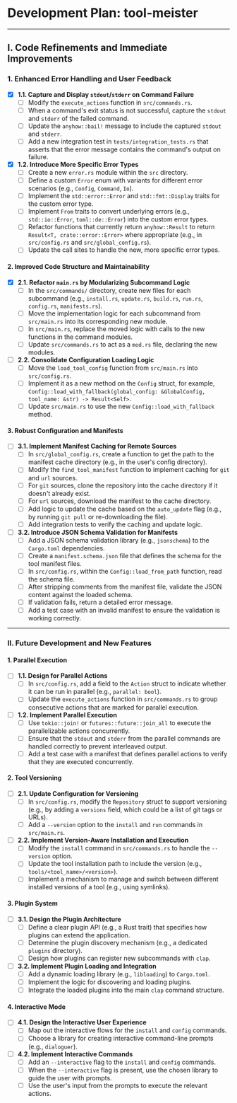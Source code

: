# Development Plan: tool-meister

---

## **I. Code Refinements and Immediate Improvements**

### **1. Enhanced Error Handling and User Feedback**

* [x] **1.1. Capture and Display `stdout`/`stderr` on Command Failure**
  * [ ] Modify the `execute_actions` function in `src/commands.rs`.
  * [ ] When a command's exit status is not successful, capture the `stdout` and `stderr` of the failed command.
  * [ ] Update the `anyhow::bail!` message to include the captured `stdout` and `stderr`.
  * [ ] Add a new integration test in `tests/integration_tests.rs` that asserts that the error message contains the command's output on failure.

* [x] **1.2. Introduce More Specific Error Types**
  * [ ] Create a new `error.rs` module within the `src` directory.
  * [ ] Define a custom `Error` enum with variants for different error scenarios (e.g., `Config`, `Command`, `Io`).
  * [ ] Implement the `std::error::Error` and `std::fmt::Display` traits for the custom error type.
  * [ ] Implement `From` traits to convert underlying errors (e.g., `std::io::Error`, `toml::de::Error`) into the custom error types.
  * [ ] Refactor functions that currently return `anyhow::Result` to return `Result<T, crate::error::Error>` where appropriate (e.g., in `src/config.rs` and `src/global_config.rs`).
  * [ ] Update the call sites to handle the new, more specific error types.

#### **2. Improved Code Structure and Maintainability**

* [x] **2.1. Refactor `main.rs` by Modularizing Subcommand Logic**
  * [ ] In the `src/commands/` directory, create new files for each subcommand (e.g., `install.rs`, `update.rs`, `build.rs`, `run.rs`, `config.rs`, `manifests.rs`).
  * [ ] Move the implementation logic for each subcommand from `src/main.rs` into its corresponding new module.
  * [ ] In `src/main.rs`, replace the moved logic with calls to the new functions in the command modules.
  * [ ] Update `src/commands.rs` to act as a `mod.rs` file, declaring the new modules.

* [ ] **2.2. Consolidate Configuration Loading Logic**
  * [ ] Move the `load_tool_config` function from `src/main.rs` into `src/config.rs`.
  * [ ] Implement it as a new method on the `Config` struct, for example, `Config::load_with_fallback(global_config: &GlobalConfig, tool_name: &str) -> Result<Self>`.
  * [ ] Update `src/main.rs` to use the new `Config::load_with_fallback` method.

#### **3. Robust Configuration and Manifests**

* [ ] **3.1. Implement Manifest Caching for Remote Sources**
  * [ ] In `src/global_config.rs`, create a function to get the path to the manifest cache directory (e.g., in the user's config directory).
  * [ ] Modify the `find_tool_manifest` function to implement caching for `git` and `url` sources.
  * [ ] For `git` sources, clone the repository into the cache directory if it doesn't already exist.
  * [ ] For `url` sources, download the manifest to the cache directory.
  * [ ] Add logic to update the cache based on the `auto_update` flag (e.g., by running `git pull` or re-downloading the file).
  * [ ] Add integration tests to verify the caching and update logic.

* [ ] **3.2. Introduce JSON Schema Validation for Manifests**
  * [ ] Add a JSON schema validation library (e.g., `jsonschema`) to the `Cargo.toml` dependencies.
  * [ ] Create a `manifest.schema.json` file that defines the schema for the tool manifest files.
  * [ ] In `src/config.rs`, within the `Config::load_from_path` function, read the schema file.
  * [ ] After stripping comments from the manifest file, validate the JSON content against the loaded schema.
  * [ ] If validation fails, return a detailed error message.
  * [ ] Add a test case with an invalid manifest to ensure the validation is working correctly.

---

### **II. Future Development and New Features**

#### **1. Parallel Execution**

* [ ] **1.1. Design for Parallel Actions**
  * [ ] In `src/config.rs`, add a field to the `Action` struct to indicate whether it can be run in parallel (e.g., `parallel: bool`).
  * [ ] Update the `execute_actions` function in `src/commands.rs` to group consecutive actions that are marked for parallel execution.

* [ ] **1.2. Implement Parallel Execution**
  * [ ] Use `tokio::join!` or `futures::future::join_all` to execute the parallelizable actions concurrently.
  * [ ] Ensure that the `stdout` and `stderr` from the parallel commands are handled correctly to prevent interleaved output.
  * [ ] Add a test case with a manifest that defines parallel actions to verify that they are executed concurrently.

#### **2. Tool Versioning**

* [ ] **2.1. Update Configuration for Versioning**
  * [ ] In `src/config.rs`, modify the `Repository` struct to support versioning (e.g., by adding a `versions` field, which could be a list of git tags or URLs).
  * [ ] Add a `--version` option to the `install` and `run` commands in `src/main.rs`.

* [ ] **2.2. Implement Version-Aware Installation and Execution**
  * [ ] Modify the `install` command in `src/commands.rs` to handle the `--version` option.
  * [ ] Update the tool installation path to include the version (e.g., `tools/<tool_name>/<version>`).
  * [ ] Implement a mechanism to manage and switch between different installed versions of a tool (e.g., using symlinks).

#### **3. Plugin System**

* [ ] **3.1. Design the Plugin Architecture**
  * [ ] Define a clear plugin API (e.g., a Rust trait) that specifies how plugins can extend the application.
  * [ ] Determine the plugin discovery mechanism (e.g., a dedicated `plugins` directory).
  * [ ] Design how plugins can register new subcommands with `clap`.

* [ ] **3.2. Implement Plugin Loading and Integration**
  * [ ] Add a dynamic loading library (e.g., `libloading`) to `Cargo.toml`.
  * [ ] Implement the logic for discovering and loading plugins.
  * [ ] Integrate the loaded plugins into the main `clap` command structure.

#### **4. Interactive Mode**

* [ ] **4.1. Design the Interactive User Experience**
  * [ ] Map out the interactive flows for the `install` and `config` commands.
  * [ ] Choose a library for creating interactive command-line prompts (e.g., `dialoguer`).

* [ ] **4.2. Implement Interactive Commands**
  * [ ] Add an `--interactive` flag to the `install` and `config` commands.
  * [ ] When the `--interactive` flag is present, use the chosen library to guide the user with prompts.
  * [ ] Use the user's input from the prompts to execute the relevant actions.
